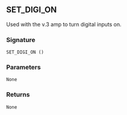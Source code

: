 ## SET\_DIGI\_ON

Used with the v.3 amp to turn digital inputs on.


### Signature

`SET_DIGI_ON ()`


### Parameters

`None`


### Returns

`None`

